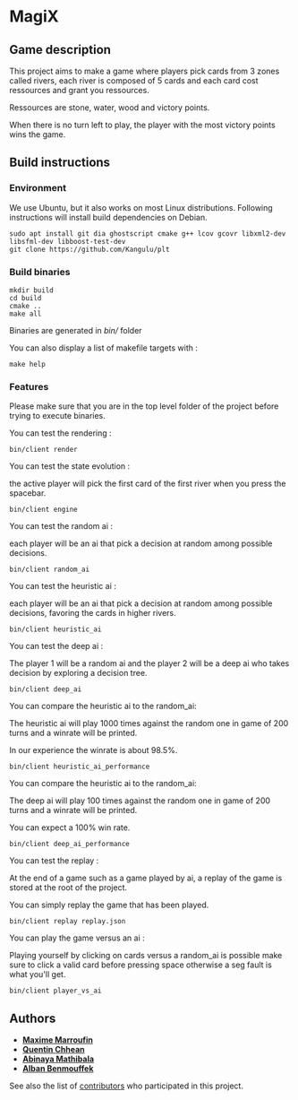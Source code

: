 # MagiX

## Game description

This project aims to make a game where players pick cards from 3 zones called rivers, each river is composed of 5 cards and each card cost ressources and grant you ressources.

Ressources are stone, water, wood and victory points.

When there is no turn left to play, the player with the most victory points wins the game. 

## Build instructions

### Environment

We use Ubuntu, but it also works on most Linux distributions.
Following instructions will install build dependencies on Debian.

```
sudo apt install git dia ghostscript cmake g++ lcov gcovr libxml2-dev libsfml-dev libboost-test-dev
git clone https://github.com/Kangulu/plt
```

### Build binaries

```
mkdir build
cd build
cmake ..
make all
```

Binaries are generated in *bin/* folder

You can also display a list of makefile targets with :
```
make help
```

### Features
Please make sure that you are in the top level folder of the project before trying to execute binaries.

You can test the rendering :
```
bin/client render
```

You can test the state evolution :

the active player will pick the first card of the first river when you press the spacebar.
```
bin/client engine
```

You can test the random ai :

each player will be an ai that pick a decision at random among possible decisions.
```
bin/client random_ai
```

You can test the heuristic ai :

each player will be an ai that pick a decision at random among possible decisions, favoring the cards in higher rivers.
```
bin/client heuristic_ai
```

You can test the deep ai :

The player 1 will be a random ai and the player 2 will be a deep ai who takes decision by exploring a decision tree.
```
bin/client deep_ai
```

You can compare the heuristic ai to the random_ai:

The heuristic ai will play 1000 times against the random one in game of 200 turns and a winrate will be printed.

In our experience the winrate is about 98.5%.
```
bin/client heuristic_ai_performance
```

You can compare the heuristic ai to the random_ai:

The deep ai will play 100 times against the random one in game of 200 turns and a winrate will be printed.

You can expect a 100% win rate.
```
bin/client deep_ai_performance
```

You can test the replay :

At the end of a game such as a game played by ai, a replay of the game is stored at the root of the project.

You can simply replay the game that has been played.
```
bin/client replay replay.json
```

You can play the game versus an ai :

Playing yourself by clicking on cards versus a random_ai is possible make sure to click a valid card before pressing space otherwise a seg fault is what you'll get.
```
bin/client player_vs_ai
```


## Authors

* [**Maxime Marroufin**](https://github.com/Marroufin)
* [**Quentin Chhean**](https://github.com/quenchhe)
* [**Abinaya Mathibala**](https://github.com/AbinayaM-coder)
* [**Alban Benmouffek**](https://github.com/sonibla)

See also the list of [contributors](https://github.com/sonibla/plt/contributors) who participated in this project.
